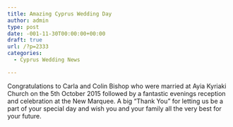 ```yaml
---
title: Amazing Cyprus Wedding Day
author: admin
type: post
date: -001-11-30T00:00:00+00:00
draft: true
url: /?p=2333
categories:
  - Cyprus Wedding News

---
```

Congratulations to Carla and Colin Bishop who were married at Ayia Kyriaki Church on the 5th October 2015 followed by a fantastic evenings reception and celebration at the New Marquee. A big &#8220;Thank You&#8221; for letting us be a part of your special day and wish you and your family all the very best for your future.
